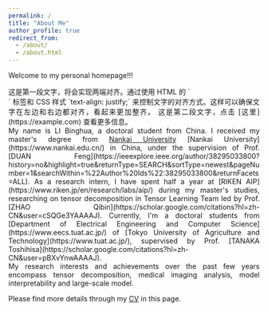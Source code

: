 ```yaml
---
permalink: /
title: "About Me"
author_profile: true
redirect_from: 
  - /about/
  - /about.html
---
```




Welcome to my personal homepage!!! 

<div style="text-align: justify;">
这是第一段文字，将会实现两端对齐。通过使用 HTML 的 `<div>` 标签和 CSS 样式 `text-align: justify;` 来控制文字的对齐方式。这样可以确保文字在左边和右边都对齐，看起来更加整齐。
这是第二段文字，点击 [这里](https://example.com) 查看更多信息。
</div>


<div class="justify">
My name is LI Binghua, a doctoral student from China. I received my master's degree from 
<a href="[https://www.nankai.edu.cn/]">Nankai University</a>
  [Nankai University](https://www.nankai.edu.cn/) in China, under the supervision of Prof. [DUAN Feng](https://ieeexplore.ieee.org/author/38295033800?history=no&highlight=true&returnType=SEARCH&sortType=newest&pageNumber=1&searchWithin=%22Author%20Ids%22:38295033800&returnFacets=ALL).
As a research intern, I have spent half a year at [RIKEN AIP](https://www.riken.jp/en/research/labs/aip/) during my master's studies, researching on tensor decomposition in Tensor Learning Team led by Prof. [ZHAO Qibin](https://scholar.google.com/citations?hl=zh-CN&user=cSQGe3YAAAAJ).
Currently, I'm a doctoral students from [Department of Electrical Engineering and Computer Science](https://www.eecs.tuat.ac.jp/) of [Tokyo University of Agriculture and Technology](https://www.tuat.ac.jp/), supervised by Prof. [TANAKA Toshihisa](https://scholar.google.com/citations?hl=zh-CN&user=pBXvYnwAAAAJ).
</div>

<div style="text-align: justify;">
My research interests and achievements over the past few years encompass tensor decomposition, medical imaging analysis, model interpretability and large-scale model. 
</div>

Please find more details through my [CV](../files/CV.pdf) in this page.


